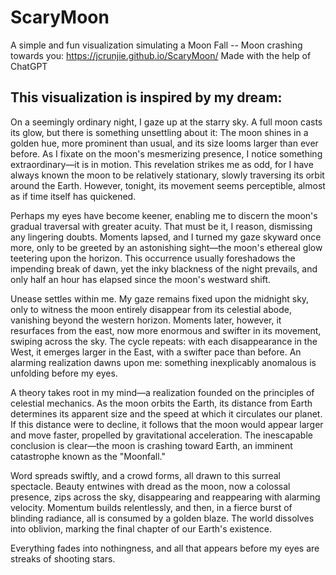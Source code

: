 # ScaryMoon
A simple and fun visualization simulating a Moon Fall -- Moon crashing towards you: https://jcrunjie.github.io/ScaryMoon/
Made with the help of ChatGPT

## This visualization is inspired by my dream:

On a seemingly ordinary night, I gaze up at the starry sky. A full moon casts its glow, but there is something unsettling about it: The moon shines in a golden hue, more prominent than usual, and its size looms larger than ever before. As I fixate on the moon's mesmerizing presence, I notice something extraordinary—it is in motion. This revelation strikes me as odd, for I have always known the moon to be relatively stationary, slowly traversing its orbit around the Earth. However, tonight, its movement seems perceptible, almost as if time itself has quickened.

Perhaps my eyes have become keener, enabling me to discern the moon's gradual traversal with greater acuity. That must be it, I reason, dismissing any lingering doubts. Moments lapsed, and I turned my gaze skyward once more, only to be greeted by an astonishing sight—the moon's ethereal glow teetering upon the horizon. This occurrence usually foreshadows the impending break of dawn, yet the inky blackness of the night prevails, and only half an hour has elapsed since the moon's westward shift.

Unease settles within me. My gaze remains fixed upon the midnight sky, only to witness the moon entirely disappear from its celestial abode, vanishing beyond the western horizon. Moments later, however, it resurfaces from the east, now more enormous and swifter in its movement, swiping across the sky. The cycle repeats: with each disappearance in the West, it emerges larger in the East, with a swifter pace than before. An alarming realization dawns upon me: something inexplicably anomalous is unfolding before my eyes.

A theory takes root in my mind—a realization founded on the principles of celestial mechanics. As the moon orbits the Earth, its distance from Earth determines its apparent size and the speed at which it circulates our planet. If this distance were to decline, it follows that the moon would appear larger and move faster, propelled by gravitational acceleration. The inescapable conclusion is clear—the moon is crashing toward Earth, an imminent catastrophe known as the "Moonfall."

Word spreads swiftly, and a crowd forms, all drawn to this surreal spectacle. Beauty entwines with dread as the moon, now a colossal presence, zips across the sky, disappearing and reappearing with alarming velocity. Momentum builds relentlessly, and then, in a fierce burst of blinding radiance, all is consumed by a golden blaze. The world dissolves into oblivion, marking the final chapter of our Earth's existence.

Everything fades into nothingness, and all that appears before my eyes are streaks of shooting stars. 
